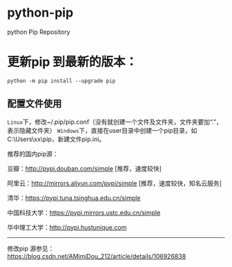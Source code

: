 # python-pip
python Pip Repository



# 更新pip 到最新的版本：

```
python -m pip install --upgrade pip
```

## 配置文件使用

`Linux`下，修改~/.pip/pip.conf（没有就创建一个文件及文件夹，文件夹要加“.”，表示隐藏文件夹）
`Windows`下，直接在user目录中创建一个pip目录，如C:\Users\xx\pip，新建文件pip.ini。

推荐的国内pip源：

豆瓣：http://pypi.douban.com/simple  [推荐，速度较快]


阿里云：http://mirrors.aliyun.com/pypi/simple [推荐，速度较快，知名云服务]

清华：https://pypi.tuna.tsinghua.edu.cn/simple

中国科技大学：https://pypi.mirrors.ustc.edu.cn/simple

华中理工大学：http://pypi.hustunique.com

------------------------------------------------
修改pip 源参见：https://blog.csdn.net/AMimiDou_212/article/details/106926838
